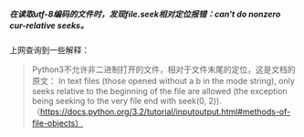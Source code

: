 ##### 在读取utf-8编码的文件时，发现file.seek相对定位报错：can't do nonzero cur-relative seeks。

上网查询到一些解释：
> Python3不允许非二进制打开的文件，相对于文件末尾的定位，这是文档的原文：
> In text files (those opened without a b in the mode 
> string), only seeks relative to the beginning of the file are allowed 
> (the exception being seeking to the very file end with seek(0, 2)).
> （https://docs.python.org/3.2/tutorial/inputoutput.html#methods-of-file-objects）


